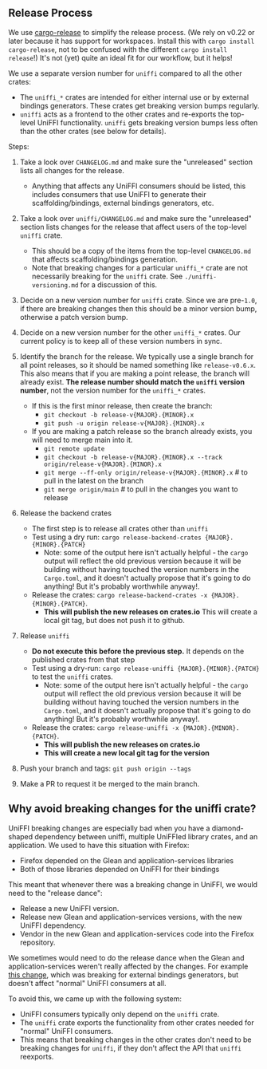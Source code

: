 
## Release Process

We use [cargo-release](https://crates.io/crates/cargo-release) to simplify the release process.
(We rely on v0.22 or later because it has support for workspaces. Install this with
`cargo install cargo-release`, not to be confused with the different `cargo install release`!)
It's not (yet) quite an ideal fit for our workflow, but it helps!

We use a separate version number for `uniffi` compared to all the other crates:

  - The `uniffi_*` crates are intended for either internal use or by external bindings generators.
    These crates get breaking version bumps regularly.
  - `uniffi` acts as a frontend to the other crates and re-exports the top-level UniFFI
    functionality.  `uniffi` gets breaking version bumps less often than the other crates (see below
    for details).

Steps:

1. Take a look over `CHANGELOG.md` and make sure the "unreleased" section lists all changes for
   the release.
   * Anything that affects any UniFFI consumers should be listed, this includes consumers that
     use UniFFI to generate their scaffolding/bindings, external bindings generators, etc.

1. Take a look over `uniffi/CHANGELOG.md` and make sure the "unreleased" section lists changes for
   the release that affect users of the top-level `uniffi` crate.
   * This should be a copy of the items from the top-level `CHANGELOG.md` that affects
     scaffolding/bindings generation.
   * Note that breaking changes for a particular `uniffi_*` crate are not necessarily breaking for
     the `uniffi` crate.  See `./uniffi-versioning.md` for a discussion of this.

1. Decide on a new version number for `uniffi` crate.  Since we are pre-`1.0`, if there are breaking
   changes then this should be a minor version bump, otherwise a patch version bump.

1. Decide on a new version number for the other `uniffi_*` crates.  Our current
   policy is to keep all of these version numbers in sync.

1. Identify the branch for the release. We typically use a single branch for all point releases,
   so it should be named something like `release-v0.6.x`. This also means that if you are making a point release, the branch
   will already exist. **The release number should match the `uniffi` version number**, not the
   version number for the `uniffi_*` crates.

   * If this is the first minor release, then create the branch:
      * `git checkout -b release-v{MAJOR}.{MINOR}.x`
      * `git push -u origin release-v{MAJOR}.{MINOR}.x`
   * If you are making a patch release so the branch already exists, you will need to
     merge main into it.
      * `git remote update`
      * `git checkout -b release-v{MAJOR}.{MINOR}.x --track origin/release-v{MAJOR}.{MINOR}.x`
      * `git merge --ff-only origin/release-v{MAJOR}.{MINOR}.x` # to pull in the latest on the branch
      * `git merge origin/main` # to pull in the changes you want to release

1. Release the backend crates
   * The first step is to release all crates other than `uniffi`
   * Test using a dry run: `cargo release-backend-crates {MAJOR}.{MINOR}.{PATCH}`
       * Note: some of the output here isn't actually helpful - the `cargo` output will reflect the old
         previous version because it will be building without having touched the version numbers in the
         `Cargo.toml`, and it doesn't actually propose that it's going to do anything! But it's probably
         worthwhile anyway!.
   * Release the crates: `cargo release-backend-crates -x {MAJOR}.{MINOR}.{PATCH}`.
       * **This will publish the new releases on crates.io**
   This will create a local git tag, but does not push it to github.

1. Release `uniffi`
   * **Do not execute this before the previous step.**  It depends on the published crates from that step
   * Test using a dry-run: `cargo release-uniffi {MAJOR}.{MINOR}.{PATCH}` to test the `uniffi` crates.
       * Note: some of the output here isn't actually helpful - the `cargo` output will reflect the old
         previous version because it will be building without having touched the version numbers in the
         `Cargo.toml`, and it doesn't actually propose that it's going to do anything! But it's probably
         worthwhile anyway!.
   * Release the crates: `cargo release-uniffi -x {MAJOR}.{MINOR}.{PATCH}`.
       * **This will publish the new releases on crates.io**
       * **This will create a new local git tag for the version**

1. Push your branch and tags: `git push origin --tags`
1. Make a PR to request it be merged to the main branch.

## Why avoid breaking changes for the uniffi crate?

UniFFI breaking changes are especially bad when you have a diamond-shaped dependency between uniffi,
multiple UniFFIed library crates, and an application.  We used to have this situation with Firefox:

- Firefox depended on the Glean and application-services libraries
- Both of those libraries depended on UniFFI for their bindings

This meant that whenever there was a breaking change in UniFFI, we would need to the "release
dance":
 - Release a new UniFFI version.
 - Release new Glean and application-services versions, with the new UniFFI dependency.
 - Vendor in the new Glean and application-services code into the Firefox repository.

We sometimes would need to do the release dance when the Glean and application-services weren't
really affected by the changes.  For example [this change](
https://github.com/mozilla/uniffi-rs/commit/0bf18394a49856ce0705a7eae3cb1c0127d6ffb9), which was
breaking for external bindings generators, but doesn't affect "normal" UniFFI consumers at all.

To avoid this, we came up with the following system:
 - UniFFI consumers typically only depend on the `uniffi` crate.
 - The `uniffi` crate exports the functionality from other crates needed for "normal" UniFFI
   consumers.
 - This means that breaking changes in the other crates don't need to be breaking changes for
   `uniffi`, if they don't affect the API  that `uniffi` reexports.
